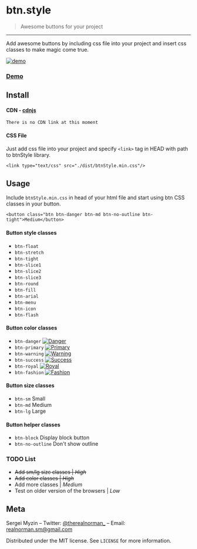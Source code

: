 # btn.style
> Awesome buttons for your project

***
Add awesome buttons by including css file into your project and insert css classes to make magic come true.

[![demo](http://i.imgur.com/EC9Oe7L.jpg)](http://i.imgur.com/EC9Oe7L.jpg)

### [Demo](http://btn.umount.space/)

## Install

#### CDN - [cdnjs](https://cdnjs.com/libraries/)
```
There is no CDN link at this moment
```

#### CSS File
Just add css file into your project and specify `<link>` tag in HEAD with path to btnStyle library.
```
<link type="text/css" src="./dist/btnStyle.min.css"/>
```

## Usage

Include `btnStyle.min.css` in head of your html file and start using btn CSS classes in your button.

```
<button class="btn btn-danger btn-md btn-no-outline btn-tight">Medium</button>
```

#### Button style classes

 - `btn-float`
 - `btn-stretch`
 - `btn-tight`
 - `btn-slice1`
 - `btn-slice2`
 - `btn-slice3`
 - `btn-round`
 - `btn-fill`
 - `btn-arial`
 - `btn-menu`
 - `btn-icon`
 - `btn-flash`

#### Button color classes

 - `btn-danger` [![Danger](http://i.imgur.com/moB8ydm.jpg)](http://i.imgur.com/moB8ydm.jpg)
 - `btn-primary` [![Primary](http://i.imgur.com/Cnw8i6x.jpg)](http://i.imgur.com/Cnw8i6x.jpg)
 - `btn-warning` [![Warning](http://i.imgur.com/gkpMu0o.jpg)](http://i.imgur.com/gkpMu0o.jpg)
 - `btn-success` [![Success](http://i.imgur.com/M0wwioi.jpg)](http://i.imgur.com/M0wwioi.jpg)
 - `btn-royal` [![Royal](http://i.imgur.com/5mGbvmn.jpg)](http://i.imgur.com/5mGbvmn.jpg)
 - `btn-fashion` [![Fashion](http://i.imgur.com/PXsCS6S.jpg)](http://i.imgur.com/PXsCS6S.jpg)

#### Button size classes

 - `btn-sm` Small
 - `btn-md` Medium
 - `btn-lg` Large

#### Button helper classes

 - `btn-block` Display block button
 - `btn-no-outline` Don't show outline

### TODO List

 - ~~Add sm/lg size classes | *High*~~
 - ~~Add color classes | *High*~~
 - Add more classes | *Medium*
 - Test on older version of the browsers | *Low*

## Meta
Sergei Myzin – Twitter: [@therealnorman_](https://twitter.com/therealnorman_) – Email: realnorman.sm@gmail.com

Distributed under the MIT license. See ``LICENSE`` for more information.
